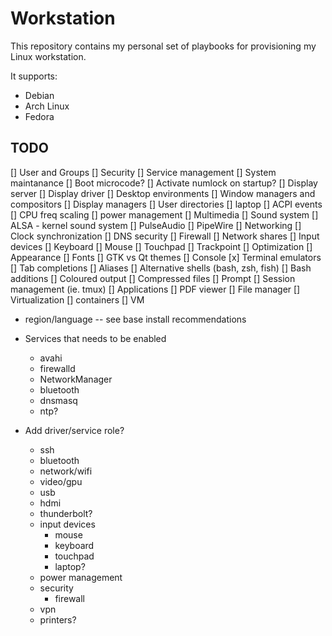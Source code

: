 # Workstation
This repository contains my personal set of playbooks for provisioning my Linux workstation.

It supports:

- Debian
- Arch Linux
- Fedora

## TODO

[] User and Groups
[] Security
[] Service management
[] System maintanance
[] Boot microcode?
[] Activate numlock on startup?
[] Display server
[] Display driver
[] Desktop environments
[] Window managers and compositors
[] Display managers
[] User directories
[] laptop
  [] ACPI events
  [] CPU freq scaling
  [] power management
[] Multimedia
  [] Sound system
    [] ALSA - kernel sound system
    [] PulseAudio
    [] PipeWire
[] Networking
  [] Clock synchronization
  [] DNS security
  [] Firewall
  [] Network shares
[] Input devices
  [] Keyboard
  [] Mouse
  [] Touchpad
  [] Trackpoint
[] Optimization
[] Appearance
  [] Fonts
  [] GTK vs Qt themes
[] Console
  [x] Terminal emulators
  [] Tab completions
  [] Aliases
  [] Alternative shells (bash, zsh, fish)
  [] Bash additions
  [] Coloured output
  [] Compressed files
  [] Prompt
  [] Session management (ie. tmux)
[] Applications
  [] PDF viewer
  [] File manager
[] Virtualization
  [] containers
  [] VM

- region/language -- see base install recommendations
- Services that needs to be enabled
  - avahi
  - firewalld
  - NetworkManager
  - bluetooth
  - dnsmasq
  - ntp?

- Add driver/service role?
  - ssh
  - bluetooth
  - network/wifi
  - video/gpu
  - usb
  - hdmi
  - thunderbolt?
  - input devices
    - mouse
    - keyboard
    - touchpad
    - laptop?
  - power management
  - security
    - firewall
  - vpn
  - printers?

